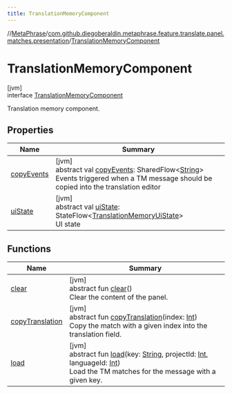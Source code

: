 ```yaml
---
title: TranslationMemoryComponent
---
```

//[MetaPhrase](../../../index.html)/[com.github.diegoberaldin.metaphrase.feature.translate.panel.matches.presentation](../index.html)/[TranslationMemoryComponent](index.html)



# TranslationMemoryComponent



[jvm]\
interface [TranslationMemoryComponent](index.html)

Translation memory component.



## Properties


| Name | Summary |
|---|---|
| [copyEvents](copy-events.html) | [jvm]<br>abstract val [copyEvents](copy-events.html): SharedFlow&lt;[String](https://kotlinlang.org/api/latest/jvm/stdlib/kotlin/-string/index.html)&gt;<br>Events triggered when a TM message should be copied into the translation editor |
| [uiState](ui-state.html) | [jvm]<br>abstract val [uiState](ui-state.html): StateFlow&lt;[TranslationMemoryUiState](../-translation-memory-ui-state/index.html)&gt;<br>UI state |


## Functions


| Name | Summary |
|---|---|
| [clear](clear.html) | [jvm]<br>abstract fun [clear](clear.html)()<br>Clear the content of the panel. |
| [copyTranslation](copy-translation.html) | [jvm]<br>abstract fun [copyTranslation](copy-translation.html)(index: [Int](https://kotlinlang.org/api/latest/jvm/stdlib/kotlin/-int/index.html))<br>Copy the match with a given index into the translation field. |
| [load](load.html) | [jvm]<br>abstract fun [load](load.html)(key: [String](https://kotlinlang.org/api/latest/jvm/stdlib/kotlin/-string/index.html), projectId: [Int](https://kotlinlang.org/api/latest/jvm/stdlib/kotlin/-int/index.html), languageId: [Int](https://kotlinlang.org/api/latest/jvm/stdlib/kotlin/-int/index.html))<br>Load the TM matches for the message with a given key. |


